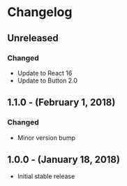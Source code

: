 Changelog
=========

Unreleased
------------------
### Changed
* Update to React 16
* Update to Button 2.0

1.1.0 - (February 1, 2018)
------------------
### Changed
* Minor version bump

1.0.0 - (January 18, 2018)
------------------
* Initial stable release
